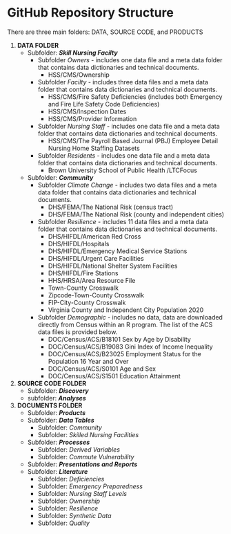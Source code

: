# GitHub Repository Structure
There are three main folders: DATA, SOURCE CODE, and PRODUCTS
1. **DATA FOLDER**
   - Subfolder: ***Skill Nursing Facilty***
     - Subfolder *Owners* - includes one data file and a meta data folder that contains data dictionaries and technical documents.
       - HSS/CMS/Ownership
     - Subfolder *Facilty* - includes three data files and a meta data folder that contains data dictionaries and technical documents.
       - HSS/CMS/Fire Safety Deficiencies (includes both Emergency and Fire Life Safety Code Deficiencies)
       - HSS/CMS/Inspection Dates
       - HSS/CMS/Provider Information 
     - Subfolder *Nursing Staff* - includes one data file and a meta data folder that contains data dictionaries and technical documents.
       - HSS/CMS/The Payroll Based Journal (PBJ) Employee Detail Nursing Home Staffing Datasets
     - Subfolder *Residents* - includes one data file and a meta data folder that contains data dictionaries and technical documents.
       - Brown University School of Public Health /LTCFocus
   - Subfolder: ***Community***
     - Subfolder *Climate Change* - includes two data files and a meta data folder that contains data dictionaries and technical documents.
       - DHS/FEMA/The National Risk (census tract)
       - DHS/FEMA/The National Risk (county and independent cities)
     - Subfolder *Resilience* - includes 11 data files and a meta data folder that contains data dictionaries and technical documents.
       - DHS/HIFDL/American Red Cross
       - DHS/HIFDL/Hospitals
       - DHS/HIFDL/Emergency Medical Service Stations
       - DHS/HIFDL/Urgent Care Facilities
       - DHS/HIFDL/National Shelter System Facilities
       - DHS/HIFDL/Fire Stations
       - HHS/HRSA/Area Resource File
       - Town-County Crosswalk
       - Zipcode-Town-County Crosswalk
       - FIP-City-County Crosswalk
       - Virginia County and Independent City Population 2020
     - Subfolder *Demographic* - includes no data, data are downloaded directly from Census within an R program. The list of the ACS data files is provided below. 
        - DOC/Census/ACS/B18101 Sex by Age by Disability
        - DOC/Census/ACS/B19083 Gini Index of Income Inequality
        - DOC/Census/ACS/B23025 Employment Status for the Population 16 Year and Over
        - DOC/Census/ACS/S0101 Age and Sex
        - DOC/Census/ACS/S1501 Education Attainment
2. **SOURCE CODE FOLDER**
   - Subfolder: ***Discovery***
   - subfolder: ***Analyses***
3. **DOCUMENTS FOLDER**
   - Subfolder: ***Products***
   - Subfolder: ***Data Tables***
     - Subfolder: *Community* 
     - Subfolder: *Skilled Nursing Facilities* 
   - Subfolder: ***Processes***
     - Subfolder: *Derived Variables* 
     - Subfolder: *Commute Vulnerability*  
   - Subfolder: ***Presentations and Reports***
   - Subfolder: ***Literature***
     - Subfolder: *Deficiencies* 
     - Subfolder: *Emergency Preparedness* 
     - Subfolder: *Nursing Staff Levels* 
     - Subfolder: *Ownership* 
     - Subfolder: *Resilience* 
     - Subfolder: *Synthetic Data*  
     - Subfolder: *Quality*
